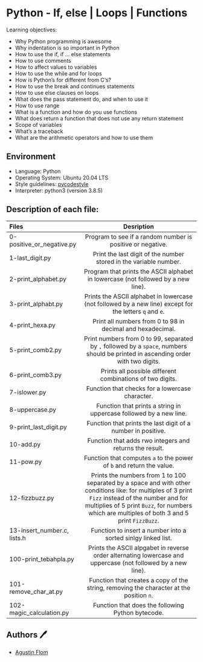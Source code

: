 # Python - If, else | Loops | Functions

Learning objectives:

* Why Python programming is awesome
* Why indentation is so important in Python
* How to use the if, if ... else statements
* How to use comments
* How to affect values to variables
* How to use the while and for loops
* How is Python’s for different from C‘s?
* How to use the break and continues statements
* How to use else clauses on loops
* What does the pass statement do, and when to use it
* How to use range
* What is a function and how do you use functions
* What does return a function that does not use any return statement
* Scope of variables
* What’s a traceback
* What are the arithmetic operators and how to use them

## Environment

* Language: Python
* Operating System: Ubuntu 20.04 LTS
* Style guidelines: [pycodestyle](https://pypi.org/project/pycodestyle/)
* Interpreter: python3 (version 3.8.5)

## Description of each file:

 | Files          |Desription
 |:----------------|:-------------------------------:|
 |0-positive_or_negative.py |Program to see if a random number is positive or negative.
 |1-last_digit.py |Print the last digit of the number stored in the variable number.
 |2-print_alphabet.py |Program that prints the ASCII alphabet in lowercase (not followed by a new line).
 |3-print_alphabt.py |Prints the ASCII alphabet in lowercase (not followed by a new line) except for the letters `q` and `e`.
 |4-print_hexa.py |Print all numbers from 0 to 98 in decimal and hexadecimal.
 |5-print_comb2.py |Print numbers from 0 to 99, separated by `,` followed by a `space`, numbers should be printed in ascending order with two digits.
 |6-print_comb3.py |Prints all possible different combinations of two digits.
 |7-islower.py |Function that checks for a lowercase character.
 |8-uppercase.py |Function that prints a string in uppercase followed by a new line.
 |9-print_last_digit.py |Function that prints the last digit of a number in positive.
 |10-add.py |Function that adds rwo integers and returns the result.
 |11-pow.py |Function that computes `a` to the power of `b` and return the value.
 |12-fizzbuzz.py |Prints the numbers from 1 to 100 separated by a space and with other conditions like: for multiples of 3 print `Fizz` instead of the number and for multiplies of 5 print `Buzz`, for numbers which are multiples of both 3 and 5 print `FizzBuzz`.
 |13-insert_number.c, lists.h |Function to insert a number into a sorted sinlgy linked list.
 |100-print_tebahpla.py |Prints the ASCII alpgabet in reverse order alternating lowercase and uppercase (not followed by a new line).
 |101-remove_char_at.py |Function that creates a copy of the string, removing the character at the position `n`.
 |102-magic_calculation.py |Function that does the following Python bytecode.

## Authors :pen:

 * [Agustin Flom](https://www.linkedin.com/in/agustin-f/)
